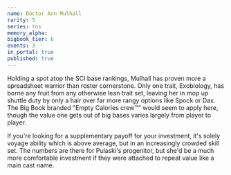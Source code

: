 ```yaml
---
name: Doctor Ann Mulhall
rarity: 5
series: tos
memory_alpha:
bigbook_tier: 6
events: 3
in_portal: true
published: true
---
```


Holding a spot atop the SCI base rankings, Mulhall has proven more a spreadsheet warrior than roster cornerstone. Only one trait, Exobiology, has borne any fruit from any otherwise lean trait set, leaving her in mop up shuttle duty by only a hair over far more rangy options like Spock or Dax. The Big Book branded "Empty Calories crew™️" would seem to apply here, though the value one gets out of big bases varies largely from player to player.

If you're looking for a supplementary payoff for your investment, it's solely voyage ability which is above average, but in an increasingly crowded skill set. The numbers are there for Pulaski's progenitor, but she'd be a much more comfortable investment if they were attached to repeat value like a main cast name.
